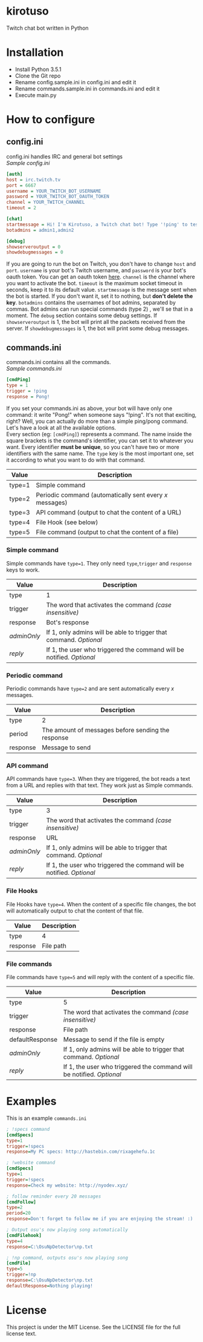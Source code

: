 # kirotuso

Twitch chat bot written in Python

# Installation
- Install Python 3.5.1
- Clone the Git repo
- Rename config.sample.ini in config.ini and edit it
- Rename commands.sample.ini in commands.ini and edit it
- Execute main.py

# How to configure
## config.ini
config.ini handles IRC and general bot settings  
_Sample config.ini_  
``` ini
[auth]
host = irc.twitch.tv
port = 6667
username = YOUR_TWITCH_BOT_USERNAME
password = YOUR_TWITCH_BOT_OAUTH_TOKEN
channel = YOUR_TWITCH_CHANNEL
timeout = 2

[chat]
startmessage = Hi! I'm Kirotuso, a Twitch chat bot! Type '!ping' to test me :)
botadmins = admin1,admin2

[debug]
showserveroutput = 0
showdebugmessages = 0
```

If you are going to run the bot on Twitch, you don't have to change `host` and `port`. `username` is your bot's Twitch username, and `password` is your bot's oauth token. You can get an oauth token [here](https://twitchapps.com/tmi). `channel` is the channel where you want to activate the bot. `timeout` is the maximum socket timeout in seconds, keep it to its default value. `startmessage` is the message sent when the bot is started. If you don't want it, set it to nothing, but **don't delete the key**. `botadmins` contains the usernames of bot admins, separated by commas. Bot admins can run special commands (type 2) , we'll se that in a moment. The `debug` section contains some debug settings. If `showserveroutput` is 1, the bot will print all the packets received from the server. If `showdebugmessages` is 1, the bot will print some debug messages.

## commands.ini
commands.ini contains all the commands.  
_Sample commands.ini_
``` ini
[cmdPing]
type = 1
trigger = !ping
response = Pong!
```
If you set your commands.ini as above, your bot will have only one command: it write "Pong!" when someone says "!ping". It's not that exciting, right? Well, you can actually do more than a simple ping/pong command. Let's have a look at all the available options.  
Every section (eg: `[cmdPing]`) represents a command. The name inside the square brackets is the command's identifier, you can set it to whatever you want. Every identifier **must be unique**, so you can't have two or more identifiers with the same name. The `type` key is the most important one, set it according to what you want to do with that command.

| **Value** | **Description** |
|-----------|-----------------|
| type=1 | Simple command |
| type=2 | Periodic command (automatically sent every _x_ messages) |
| type=3 | API command (output to chat the content of a URL) |
| type=4 | File Hook (see below) |
| type=5 | File command (output to chat the content of a file) |


### Simple command
Simple commands have `type=1`. They only need `type`,`trigger` and `response` keys to work.

| **Value** | **Description** |
|-----------|-----------------|
| type | 1 |
| trigger | The word that activates the command _(case insensitive)_ |
| response | Bot's response |
| _adminOnly_ | If 1, only admins will be able to trigger that command. _Optional_ |
| _reply_ | If 1, the user who triggered the command will be notified.  _Optional_ |

### Periodic command
Periodic commands have `type=2` and are sent automatically every _x_ messages.

| **Value** | **Description** |
|-----------|-----------------|
| type | 2 |
| period | The amount of messages before sending the response |
| response | Message to send |


### API command
API commands have `type=3`. When they are triggered, the bot reads a text from a URL and replies with that text. They work just as  Simple commands.

| **Value** | **Description** |
|-----------|-----------------|
| type | 3 |
| trigger | The word that activates the command _(case insensitive)_ |
| response | URL |
| _adminOnly_ | If 1, only admins will be able to trigger that command. _Optional_ |
| _reply_ | If 1, the user who triggered the command will be notified.  _Optional_ |


### File Hooks
File Hooks have `type=4`. When the content of a specific file changes, the bot will automatically output to chat the content of that file.

| **Value** | **Description** |
|-----------|-----------------|
| type | 4 |
| response | File path |


### File commands
File commands have `type=5` and will reply with the content of a specific file.

| **Value** | **Description** |
|-----------|-----------------|
| type | 5 |
| trigger | The word that activates the command _(case insensitive)_ |
| response | File path |
| defaultResponse | Message to send if the file is empty |
| _adminOnly_ | If 1, only admins will be able to trigger that command. _Optional_ |
| _reply_ | If 1, the user who triggered the command will be notified.  _Optional_ |


# Examples
This is an example `commands.ini`
``` ini
; !specs command
[cmdSpecs]
type=1
trigger=!specs
response=My PC specs: http://hastebin.com/rixagehefu.1c

; !website command
[cmdSpecs]
type=1
trigger=!specs
response=Check my website: http://nyodev.xyz/

; follow reminder every 20 messages
[cmdFollow]
type=2
period=20
response=Don't forget to follow me if you are enjoying the stream! :)

; Output osu's now playing song automatically
[cmdFilehook]
type=4
response=C:\OsuNpDetector\np.txt

; !np command, outputs osu's now playing song
[cmdFile]
type=5
trigger=!np
response=C:\OsuNpDetector\np.txt
defaultResponse=Nothing playing!
```

# License
This project is under the MIT License. See the LICENSE file for the full license text.
